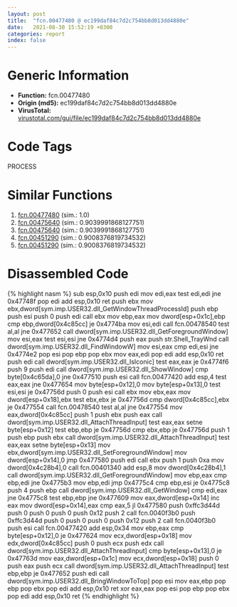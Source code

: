 ```yaml
---
layout: post
title:  "fcn.00477480 @ ec199daf84c7d2c754bb8d013dd4880e"
date:   2021-08-30 15:52:19 +0300
categories: report
index: false
---
```


# Generic Information
- **Function:** fcn.00477480
- **Origin (md5):** ec199daf84c7d2c754bb8d013dd4880e
- **VirusTotal:** [virustotal.com/gui/file/ec199daf84c7d2c754bb8d013dd4880e][virustotal_ref]

# Code Tags
<span class="tag" id="PROCESS">PROCESS</span>


# Similar Functions

1. [fcn.00477480][similar_1_ref] (sim.: 1.0)
2. [fcn.00475640][similar_2_ref] (sim.: 0.9039991868127751)
3. [fcn.00475640][similar_3_ref] (sim.: 0.9039991868127751)
4. [fcn.00451290][similar_4_ref] (sim.: 0.9008376819734532)
5. [fcn.00451290][similar_5_ref] (sim.: 0.9008376819734532)


# Disassembled Code

{% highlight nasm %}
sub esp,0x10
push edi
mov edi,eax
test edi,edi
jne 0x47748f
pop edi
add esp,0x10
ret 
push ebx
mov ebx,dword[sym.imp.USER32.dll_GetWindowThreadProcessId]
push ebp
push esi
push 0
push edi
call ebx
mov ebp,eax
mov dword[esp+0x1c],ebp
cmp ebp,dword[0x4c85cc]
je 0x4774ba
mov esi,edi
call fcn.00478540
test al,al
jne 0x477652
call dword[sym.imp.USER32.dll_GetForegroundWindow]
mov esi,eax
test esi,esi
jne 0x4774d4
push eax
push str.Shell_TrayWnd
call dword[sym.imp.USER32.dll_FindWindowW]
mov esi,eax
cmp edi,esi
jne 0x4774e2
pop esi
pop ebp
pop ebx
mov eax,edi
pop edi
add esp,0x10
ret 
push edi
call dword[sym.imp.USER32.dll_IsIconic]
test eax,eax
je 0x4774f6
push 9
push edi
call dword[sym.imp.USER32.dll_ShowWindow]
cmp byte[0x4c65da],0
jne 0x477510
push esi
call fcn.00477420
add esp,4
test eax,eax
jne 0x477654
mov byte[esp+0x12],0
mov byte[esp+0x13],0
test esi,esi
je 0x47756d
push 0
push esi
call ebx
mov ebx,eax
mov dword[esp+0x18],ebx
test ebx,ebx
je 0x47756d
cmp dword[0x4c85cc],ebx
je 0x477554
call fcn.00478540
test al,al
jne 0x477554
mov eax,dword[0x4c85cc]
push 1
push ebx
push eax
call dword[sym.imp.USER32.dll_AttachThreadInput]
test eax,eax
setne byte[esp+0x12]
test ebp,ebp
je 0x47756d
cmp ebx,ebp
je 0x47756d
push 1
push ebp
push ebx
call dword[sym.imp.USER32.dll_AttachThreadInput]
test eax,eax
setne byte[esp+0x13]
mov ebx,dword[sym.imp.USER32.dll_SetForegroundWindow]
mov dword[esp+0x14],0
jmp 0x477580
push edi
call ebx
push 1
push 0xa
mov dword[0x4c28b4],0
call fcn.00401340
add esp,8
mov dword[0x4c28b4],1
call dword[sym.imp.USER32.dll_GetForegroundWindow]
mov ebp,eax
cmp ebp,edi
jne 0x4775b3
mov ebp,edi
jmp 0x4775c4
cmp ebp,esi
je 0x4775c8
push 4
push ebp
call dword[sym.imp.USER32.dll_GetWindow]
cmp edi,eax
jne 0x4775c8
test ebp,ebp
jne 0x477609
mov eax,dword[esp+0x14]
inc eax
mov dword[esp+0x14],eax
cmp eax,5
jl 0x477580
push 0xffc3d44d
push 0
push 0
push 0
push 0x12
push 2
call fcn.0040f3b0
push 0xffc3d44d
push 0
push 0
push 0
push 0x12
push 2
call fcn.0040f3b0
push esi
call fcn.00477420
add esp,0x34
mov ebp,eax
cmp byte[esp+0x12],0
je 0x477624
mov ecx,dword[esp+0x18]
mov edx,dword[0x4c85cc]
push 0
push ecx
push edx
call dword[sym.imp.USER32.dll_AttachThreadInput]
cmp byte[esp+0x13],0
je 0x47763d
mov eax,dword[esp+0x1c]
mov ecx,dword[esp+0x18]
push 0
push eax
push ecx
call dword[sym.imp.USER32.dll_AttachThreadInput]
test ebp,ebp
je 0x477652
push edi
call dword[sym.imp.USER32.dll_BringWindowToTop]
pop esi
mov eax,ebp
pop ebp
pop ebx
pop edi
add esp,0x10
ret 
xor eax,eax
pop esi
pop ebp
pop ebx
pop edi
add esp,0x10
ret 
{% endhighlight %}


[similar_1_ref]: /report/fcn.00477480@4fe6510221c33bf023f6abed461fc13f
[similar_2_ref]: /report/fcn.00475640@4fe6510221c33bf023f6abed461fc13f
[similar_3_ref]: /report/fcn.00475640@ec199daf84c7d2c754bb8d013dd4880e
[similar_4_ref]: /report/fcn.00451290@4fe6510221c33bf023f6abed461fc13f
[similar_5_ref]: /report/fcn.00451290@ec199daf84c7d2c754bb8d013dd4880e
[virustotal_ref]: https://www.virustotal.com/gui/file/ec199daf84c7d2c754bb8d013dd4880e